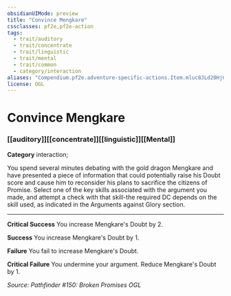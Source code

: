```yaml
---
obsidianUIMode: preview
title: "Convince Mengkare"
cssclasses: pf2e,pf2e-action
tags:
  - trait/auditory
  - trait/concentrate
  - trait/linguistic
  - trait/mental
  - trait/common
  - category/interaction
aliases: "Compendium.pf2e.adventure-specific-actions.Item.mluc8JLd20HjGrqu"
license: OGL
---
```

# Convince Mengkare

### [[auditory]][[concentrate]][[linguistic]][[Mental]]

**Category** interaction; 




You spend several minutes debating with the gold dragon Mengkare and have presented a piece of information that could potentially raise his Doubt score and cause him to reconsider his plans to sacrifice the citizens of Promise. Select one of the key skills associated with the argument you made, and attempt a check with that skill-the required DC depends on the skill used, as indicated in the Arguments against Glory section.

* * *

**Critical Success** You increase Mengkare's Doubt by 2.

**Success** You increase Mengkare's Doubt by 1.

**Failure** You fail to increase Mengkare's Doubt.

**Critical Failure** You undermine your argument. Reduce Mengkare's Doubt by 1.

*Source: Pathfinder #150: Broken Promises*
*OGL*
